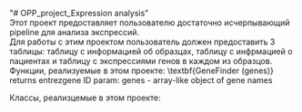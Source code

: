 "# OPP_project_Expression analysis"  
Этот проект предоставляет пользователю достаточно исчерпывающий pipeline для анализа экспрессий.  
Для работы с этим проектом пользователь должен предоставить 3 таблицы: таблицу с информацией об образцах, таблицу с инфрмацией о пациентах и таблицу с экспрессиями генов в каждом из образцов.  
Функции, реализуемые в этом проекте:
\textbf{GeneFinder (genes)}  
returns entrezgene ID
param:
genes - array-like object of gene names  
  
Классы, реализцемые в этом проекте:  
